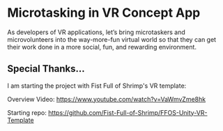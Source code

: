 # Microtasking in VR Concept App
 As developers of VR applications, let’s bring microtaskers and microvolunteers into the way-more-fun virtual world so that they can get their work done in a more social, fun, and rewarding environment.

## Special Thanks...

I am starting the project with Fist Full of Shrimp's VR template: 

Overview Video: https://www.youtube.com/watch?v=VaWmvZme8hk

Starting repo: https://github.com/Fist-Full-of-Shrimp/FFOS-Unity-VR-Template

